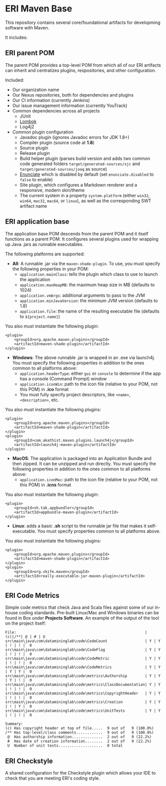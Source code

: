 # ERI Maven Base #

This repository contains several core/foundational artifacts for developming software with Maven.

It includes:
## ERI parent POM ##

The parent POM provides a top-level POM from which all of our ERI artifacts can inherit and centralizes plugins, respositories, and other configuration.

Included:

- Our organization name
- Our Nexus repositories, both for dependencies and plugins
- Our CI information (currently Jenkins)
- Our issue management information (currently YouTrack)
- Common dependencies across all projects
	- JUnit
	- [Lombok](http://www.projectlombok.org)
	- Log4j2
- Common plugin configuration
	- Javadoc plugin (ignores Javadoc errors for JDK 1.8+)
	- Compiler plugin (source code at **1.8**)
	- Source plugin
	- Release plugin
	- Build helper plugin (parses build version and adds two common code generated folders `target/generated-sources/xjc` and `target/generated-sources/jooq` as source)
	- [Enunciate](https://github.com/stoicflame/enunciate/wiki) which is disabled by default (set `enunciate.disabled` to `false` to enable)
	- Site plugin, which configures a Markdown renderer and a responsive, modern skin/theme
	- The current system in a property `system.platform` (either `win32`, `win64`, `mac32`, `mac64`, or `linux`), as well as the corresponding SWT artifact name

## ERI application base ##

The application base POM descends from the parent POM and it itself functions as a parent POM. It configures several plugins used for wrapping up Java .jars as runnable executables.

The following platforms are supported:

- **All**: A runnable .jar via the `maven-shade-plugin`. To use, you must specify the following properties in your POM:
	- `application.mainClass`: tells the plugin which class to use to launch the application
	- `application.maxHeapMB`: the maximum heap size in MB (defaults to 1024)
	- `application.vmArgs`: additional arguments to pass to the JVM
	- `application.minJavaVersion`: the minimum JVM version (defaults to 1.8)
	- `application.file`: the name of the resulting executable file (defaults to `${project.name}`)

You also must instantiate the following plugin:

	<plugin>
    	<groupId>org.apache.maven.plugins</groupId>
		<artifactId>maven-shade-plugin</artifactId>
	</plugin>

- **Windows**: The above runnable .jar is wrapped in an .exe via launch4j. You must specify the following properties in addition to the ones common to all platforms above:
	- `application.headerType`: either `gui` or `console` to determine if the app has a console (Command Prompt) window
	- `application.iconWin`: path to the icon file (relative to your POM, not this POM) in **.ico** format
	- You must fully specify project descriptors, like `<name>`, `<description>`, etc.

You also must instantiate the following plugins:

	<plugin>
		<groupId>org.apache.maven.plugins</groupId>
		<artifactId>maven-shade-plugin</artifactId>
	</plugin>
	<plugin>
		<groupId>com.akathist.maven.plugins.launch4j</groupId>
		<artifactId>launch4j-maven-plugin</artifactId>
	</plugin>
    
- **MacOS**: The application is packaged into an Application Bundle and then zipped. It can be unzipped and run directly. You must specify the following properties in addition to the ones common to all platforms above:
	- `application.iconMac`: path to the icon file (relative to your POM, not this POM) in **.icns** format

You also must instantiate the following plugin:

	<plugin>
		<groupId>sh.tak.appbundler</groupId>
		<artifactId>appbundle-maven-plugin</artifactId>
	</plugin>
           
- **Linux**: adds a basic **.sh** script to the runnable jar file that makes it self-executable. You must specify properties common to all platforms above.


You also must instantiate the following plugins:

	<plugin>
    	<groupId>org.apache.maven.plugins</groupId>
		<artifactId>maven-shade-plugin</artifactId>
	</plugin>
	<plugin>
		<groupId>org.skife.maven</groupId>
		<artifactId>really-executable-jar-maven-plugin</artifactId>
	</plugin>
	
## ERI Code Metrics ##

Simple code metrics that check Java and Scala files against some of our in-house coding standards. Pre-built Linux/Mac and Windows binaries can be found in Box under **Projects Software**. An example of the output of the tool on the project itself:

	File:                                                          |(c)|/**| @ | # | U
	src\main\java\com\datamininglab\code\CodeCount                 | Y | Y | ! | ! |  0
	src\main\java\com\datamininglab\code\CodeFlag                  | Y | Y | ! | ! |  0
	src\main\java\com\datamininglab\code\CodeMetric                | Y | Y | ! | ! |  0
	src\main\java\com\datamininglab\code\CodeMetrics               | Y | Y | Y | Y |  0
	src\main\java\com\datamininglab\code\metrics\Authorship        | Y | Y | Y | ! |  0
	src\main\java\com\datamininglab\code\metrics\ClassDocumentation| Y | Y | ! | ! |  0
	src\main\java\com\datamininglab\code\metrics\CopyrightHeader   | Y | Y | ! | ! |  0
	src\main\java\com\datamininglab\code\metrics\Creation          | Y | Y | ! | Y |  0
	src\main\java\com\datamininglab\code\metrics\UnitTests         | Y | Y | ! | ! |  0
	
	Summary:
	(c) Has copyright header at top of file.....  9 out of   9 (100.0%)
	/** Has top-level/class comments............  9 out of   9 (100.0%)
 	 @  Has authorship information..............  2 out of   9 (22.2%)
 	 #  Has date of creation information........  2 out of   9 (22.2%)
 	 U  Number of unit tests....................  0 total

## ERI Checkstyle ##

A shared configuration for the Checkstyle plugin which allows your IDE to check that you are meeting ERI's coding style.
    



